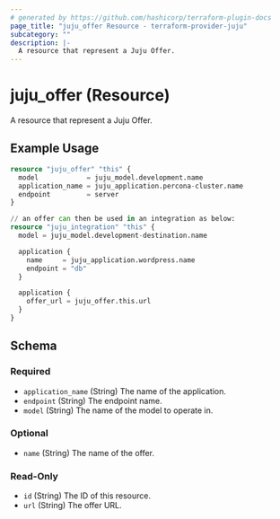 ```yaml
---
# generated by https://github.com/hashicorp/terraform-plugin-docs
page_title: "juju_offer Resource - terraform-provider-juju"
subcategory: ""
description: |-
  A resource that represent a Juju Offer.
---
```


# juju_offer (Resource)

A resource that represent a Juju Offer.

## Example Usage

```terraform
resource "juju_offer" "this" {
  model            = juju_model.development.name
  application_name = juju_application.percona-cluster.name
  endpoint         = server
}

// an offer can then be used in an integration as below:
resource "juju_integration" "this" {
  model = juju_model.development-destination.name

  application {
    name     = juju_application.wordpress.name
    endpoint = "db"
  }

  application {
    offer_url = juju_offer.this.url
  }
}
```

<!-- schema generated by tfplugindocs -->
## Schema

### Required

- `application_name` (String) The name of the application.
- `endpoint` (String) The endpoint name.
- `model` (String) The name of the model to operate in.

### Optional

- `name` (String) The name of the offer.

### Read-Only

- `id` (String) The ID of this resource.
- `url` (String) The offer URL.


